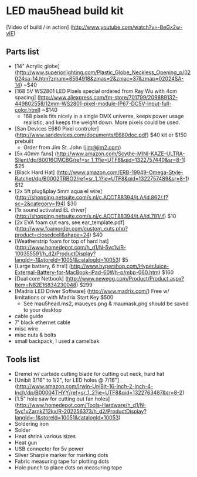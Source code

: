 LED mau5head build kit
======================

[Video of build / in action] (http://www.youtube.com/watch?v=-BeGx2w-vIE)

Parts list
----------

* [14" Acrylic globe] (http://www.superiorlighting.com/Plastic_Globe_Neckless_Opening_p/02024sa-14.htm?zmam=8564918&zmas=2&zmac=37&zmap=02024SA-14) ~$40
* [168 5V WS2801 LED Pixels special ordered from Ray Wu with 4cm spacing] (http://www.aliexpress.com/fm-store/701799/209889132-449802558/12mm-WS2801-pixel-module-IP67-DC5V-input-full-color.html) ~$140
  * 168 pixels fits nicely in a single DMX universe, keeps power usage realistic, and keeps the weight down. More pixels could be used.
* [San Devices E680 Pixel controler] (http://www.sandevices.com/documents/E680doc.pdf) $40 kit or $150 prebuilt
  * Order from Jim St. John (jim@jim2.com)
* [5x 40mm fans] (http://www.amazon.com/Scythe-MINI-KAZE-ULTRA-Silent/dp/B0016CMCBG/ref=sr_1_1?ie=UTF8&qid=1322757440&sr=8-1) $25
* [Black Hard Hat] (http://www.amazon.com/ERB-19949-Omega-Style-Ratchet/dp/B0002TRBO2/ref=sr_1_1?ie=UTF8&qid=1322757489&sr=8-1) $12
* [2x 5ft plug&play 5mm aqua el wire] (http://shopping.netsuite.com/s.nl/c.ACCT88394/it.A/id.862/.f?sc=2&category=194) $30
* [1x sound activated EL driver] (http://shopping.netsuite.com/s.nl/c.ACCT88394/it.A/id.781/.f) $10
* [2x EVA foam cut ears, see ear_template.pdf] (http://www.foamorder.com/custom_cuts.php?product=closedcell&shape=24) $40
* [Weatherstrip foam for top of hard hat] (http://www.homedepot.com/h_d1/N-5yc1v/R-100355591/h_d2/ProductDisplay?langId=-1&storeId=10051&catalogId=10053) $5
* [Large battery, 6 hrs!] (http://www.hypershop.com/HyperJuice-External-Battery-for-MacBook-iPad-60Wh-p/mbp-060.htm) $160               
* [Dual core Netbook] (http://www.newegg.com/Product/Product.aspx?Item=N82E16834230048) $299
* [Madrix LED Driver Software] (http://www.madrix.com/) Free w/ limitations or with Madrix Start Key $500
  * See mau5head.ms2, maueyes.png & maumask.png should be saved to your desktop
* cable guide
* 7' black ethernet cable
* misc wire
* misc nuts & bolts
* small backpack, I used a camelbak


Tools list
----------
* Dremel w/ carbide cutting blade for cutting out neck, hard hat
* [Unibit 3/16" to 1/2", for LED holes @ 7/16"] (http://www.amazon.com/Irwin-UniBit-16-Inch-2-Inch-4-Inch/dp/B00004THYY/ref=sr_1_2?ie=UTF8&qid=1322763487&sr=8-2)
* [1.5" hole saw for cutting out fan holes] (http://www.homedepot.com/Tools-Hardware/h_d1/N-5yc1vZarnkZ12kx/R-202256373/h_d2/ProductDisplay?langId=-1&storeId=10051&catalogId=10053)
* Soldering iron
* Solder
* Heat shrink various sizes
* Heat gun
* USB connector for 5v power
* Silver Sharpie marker for marking dots
* Fabric measuring tape for plotting dots
* Hole punch to place dots on measuring tape
